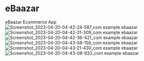 # eBaazar
eBaazar Ecommerce App
![Screenshot_2023-04-20-04-42-24-587_com example ebaazar](https://user-images.githubusercontent.com/105585179/233272246-33bb31e8-46f1-4a97-8257-0a5bf3d47a2f.jpg) ![Screenshot_2023-04-20-04-42-31-309_com example ebaazar](https://user-images.githubusercontent.com/105585179/233272287-2d3545fc-fcba-427f-847a-77745bc68715.jpg)
![Screenshot_2023-04-20-04-42-36-421_com example ebaazar](https://user-images.githubusercontent.com/105585179/233272389-59e8ec81-6e0b-475d-9332-e413323be014.jpg) ![Screenshot_2023-04-20-04-43-58-156_com example ebaazar](https://user-images.githubusercontent.com/105585179/233272522-f54c0987-cefd-473f-8222-79432a6fdbef.jpg)
![Screenshot_2023-04-20-04-43-21-430_com example ebaazar](https://user-images.githubusercontent.com/105585179/233272552-dfed2121-2c23-4e13-9516-1d19e76e84f7.jpg) ![Screenshot_2023-04-20-04-43-08-933_com example ebaazar](https://user-images.githubusercontent.com/105585179/233272557-c263f78c-cad4-40a4-b51d-2ed0a0fa6acb.jpg)

